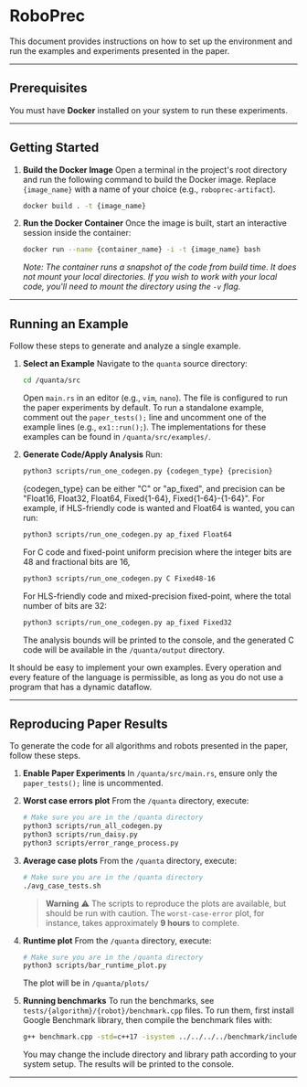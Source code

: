 # RoboPrec

This document provides instructions on how to set up the environment and run the examples and experiments presented in the paper.

---

## **Prerequisites**

You must have **Docker** installed on your system to run these experiments.

---

## **Getting Started**

1.  **Build the Docker Image**
    Open a terminal in the project's root directory and run the following command to build the Docker image. Replace `{image_name}` with a name of your choice (e.g., `roboprec-artifact`).

    ```bash
    docker build . -t {image_name}
    ```

2.  **Run the Docker Container**
    Once the image is built, start an interactive session inside the container:

    ```bash
    docker run --name {container_name} -i -t {image_name} bash
    ```
    *Note: The container runs a snapshot of the code from build time. It does not mount your local directories. If you wish to work with your local code, you'll need to mount the directory using the `-v` flag.*

---

## **Running an Example**

Follow these steps to generate and analyze a single example.

1.  **Select an Example**
    Navigate to the `quanta` source directory:
    ```bash
    cd /quanta/src
    ```
    Open `main.rs` in an editor (e.g., `vim`, `nano`). The file is configured to run the paper experiments by default. To run a standalone example, comment out the `paper_tests();` line and uncomment one of the example lines (e.g., `ex1::run();`). The implementations for these examples can be found in `/quanta/src/examples/`.

2.  **Generate Code/Apply Analysis**
    Run:
    ```bash
    python3 scripts/run_one_codegen.py {codegen_type} {precision}
    ```
    {codegen_type} can be either "C" or "ap_fixed", and precision can be "Float16, Float32, Float64, Fixed{1-64}, Fixed{1-64}-{1-64}". For example, if HLS-friendly code is wanted and Float64 is wanted, you can run:
    ```bash
    python3 scripts/run_one_codegen.py ap_fixed Float64
    ```
    For C code and fixed-point uniform precision where the integer bits are 48 and fractional bits are 16,
    ```bash
    python3 scripts/run_one_codegen.py C Fixed48-16
    ```
    For HLS-friendly code and mixed-precision fixed-point, where the total number of bits are 32:
    ```bash
    python3 scripts/run_one_codegen.py ap_fixed Fixed32
    ```

    The analysis bounds will be printed to the console, and the generated C code will be available in the `/quanta/output` directory.

It should be easy to implement your own examples. Every operation and every feature of the language is permissible, as long as you do not use a program that has a dynamic dataflow. 

---

## **Reproducing Paper Results**

To generate the code for all algorithms and robots presented in the paper, follow these steps.

1.  **Enable Paper Experiments**
    In `/quanta/src/main.rs`, ensure only the `paper_tests();` line is uncommented.

2.  **Worst case errors plot**
    From the `/quanta` directory, execute:
    ```bash
    # Make sure you are in the /quanta directory
    python3 scripts/run_all_codegen.py
    python3 scripts/run_daisy.py
    python3 scripts/error_range_process.py
    ```
3.  **Average case plots**
    From the `/quanta` directory, execute:
    ```bash
    # Make sure you are in the /quanta directory
    ./avg_case_tests.sh
    ```
    > **Warning** ⚠️
    > The scripts to reproduce the plots are available, but should be run with caution. The `worst-case-error` plot, for instance, takes approximately **9 hours** to complete.

4. **Runtime plot**
    From the `/quanta` directory, execute:
    ```bash
    # Make sure you are in the /quanta directory
    python3 scripts/bar_runtime_plot.py
    ```
    The plot will be in `/quanta/plots/`

5. **Running benchmarks**
    To run the benchmarks, see `tests/{algorithm}/{robot}/benchmark.cpp` files. To run them, first install Google Benchmark library, then compile the benchmark files with:
    ```bash
    g++ benchmark.cpp -std=c++17 -isystem ../../../../benchmark/include -L../../../../benchmark/build/src -lbenchmark -lpthread -o benchmark -O3 && ./benchmark
    ```
    You may change the include directory and library path according to your system setup. The results will be printed to the console.



---

